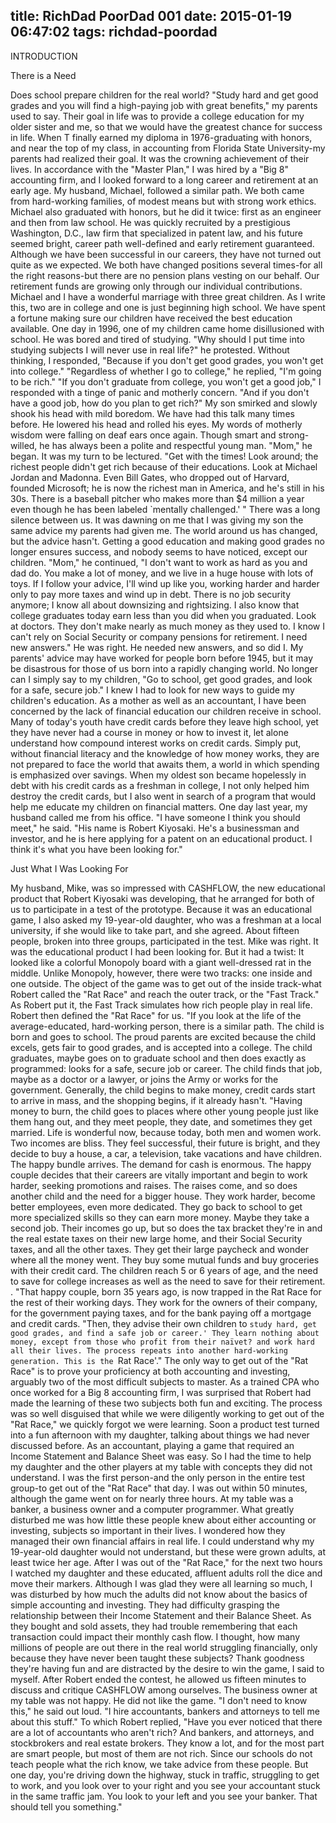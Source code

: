 title: RichDad PoorDad 001
date: 2015-01-19 06:47:02
tags: richdad-poordad
---

INTRODUCTION

There is a Need

Does school prepare children for the real world? "Study hard and get good grades and you will find a high-paying job with great benefits," my parents used to say. Their goal in life was to provide a college education for my older sister and me, so that we would have the greatest chance for success in life. When T finally earned my diploma in 1976-graduating with honors, and near the top of my class, in accounting from Florida State University-my parents had realized their goal. It was the crowning achievement of their lives. In accordance with the "Master Plan," I was hired by a "Big 8" accounting firm, and I looked forward to a long career and retirement at an early age.
My husband, Michael, followed a similar path. We both came from hard-working families, of modest means but with strong work ethics. Michael also graduated with honors, but he did it twice: first as an engineer and then from law school. He was quickly recruited by a prestigious Washington, D.C., law firm that specialized in patent law, and his future seemed bright, career path well-defined and early retirement guaranteed.
Although we have been successful in our careers, they have not turned out quite as we expected. We both have changed positions several times-for all the right reasons-but there are no pension plans vesting on our behalf. Our retirement funds are growing only through our individual contributions.
Michael and I have a wonderful marriage with three great children. As I write this, two are in college and one is just beginning high school. We have spent a fortune making sure our children have received the best education available.
One day in 1996, one of my children came home disillusioned with school. He was bored and tired of studying. "Why should I put time into studying subjects I will never use in real life?" he protested.
Without thinking, I responded, "Because if you don't get good grades, you won't get into college."
"Regardless of whether I go to college," he replied, "I'm going to be rich."
"If you don't graduate from college, you won't get a good job," I responded with a tinge of panic and motherly concern. "And if you don't have a good job, how do you plan to get rich?"
My son smirked and slowly shook his head with mild boredom. We have had this talk many times before. He lowered his head and rolled his eyes. My words of motherly wisdom were falling on deaf ears once again.
Though smart and strong-willed, he has always been a polite and respectful young man.
"Mom," he began. It was my turn to be lectured. "Get with the times! Look around; the richest people didn't get rich because of their educations. Look at Michael Jordan and Madonna. Even Bill Gates, who dropped out of Harvard, founded Microsoft; he is now the richest man in America, and he's still in his 30s. There is a baseball pitcher who makes more than $4 million a year even though he has been labeled `mentally challenged.' "
There was a long silence between us. It was dawning on me that I was giving my son the same advice my parents had given me. The world around us has changed, but the advice hasn't.
Getting a good education and making good grades no longer ensures success, and nobody seems to have noticed, except our children.
"Mom," he continued, "I don't want to work as hard as you and dad do. You make a lot of money, and we live in a huge house with lots of toys. If I follow your advice, I'll wind up like you, working harder and harder only to pay more taxes and wind up in debt. There is no job security anymore; I know all about downsizing and rightsizing. I also know that college graduates today earn less than you did when you graduated. Look at doctors. They don't make nearly as much money as they used to. I know I can't rely on Social Security or company pensions for retirement. I need new answers."
He was right. He needed new answers, and so did I. My parents' advice may have worked for people born before 1945, but it may be disastrous for those of us born into a rapidly changing world. No longer can I simply say to my children, "Go to school, get good grades, and look for a safe, secure job."
I knew I had to look for new ways to guide my children's education.
As a mother as well as an accountant, I have been concerned by the lack of financial education our children receive in school. Many of today's youth have credit cards before they leave high school, yet they have never had a course in money or how to invest it, let alone understand how compound interest works on credit cards. Simply put, without financial literacy and the knowledge of how money works, they are not prepared to face the world that awaits them, a world in which spending is emphasized over savings.
When my oldest son became hopelessly in debt with his credit cards as a freshman in college, I not only helped him destroy the credit cards, but I also went in search of a program that would help me educate my children on financial matters.
One day last year, my husband called me from his office. "I have someone I think you should meet," he said. "His name is Robert Kiyosaki. He's a businessman and investor, and he is here applying for a patent on an educational product. I think it's what you have been looking for."

Just What I Was Looking For

My husband, Mike, was so impressed with CASHFLOW, the new educational product that Robert Kiyosaki was developing, that he arranged for both of us to participate in a test of the prototype. Because it was an educational game, I also asked my 19-year-old daughter, who was a freshman at a local university, if she would like to take part, and she agreed.
About fifteen people, broken into three groups, participated in the test.
Mike was right. It was the educational product I had been looking for. But it had a twist: It looked like a colorful Monopoly board with a giant well-dressed rat in the middle. Unlike Monopoly, however, there were two tracks: one inside and one outside. The object of the game was to get out of the inside track-what Robert called the "Rat Race" and reach the outer track, or the "Fast Track." As Robert put it, the Fast Track simulates how rich people play in real life.
Robert then defined the "Rat Race" for us.
"If you look at the life of the average-educated, hard-working person, there is a similar path. The child is born and goes to school. The proud parents are excited because the child excels, gets fair to good grades, and is accepted into a college. The child graduates, maybe goes on to graduate school and then does exactly as programmed: looks for a safe, secure job or career. The child finds that job, maybe as a doctor or a lawyer, or joins the Army or works for the government. Generally, the child begins to make money, credit cards start to arrive in mass, and the shopping begins, if it already hasn't.
"Having money to burn, the child goes to places where other young people just like them hang out, and they meet people, they date, and sometimes they get married. Life is wonderful now, because today, both men and women work. Two incomes are bliss. They feel successful, their future is bright, and they decide to buy a house, a car, a television, take vacations and have children. The happy bundle arrives. The demand for cash is enormous. The happy couple decides that their careers are vitally important and begin to work harder, seeking promotions and raises. The raises come, and so does another child and the need for a bigger house. They work harder, become better employees, even more dedicated. They go back to school to get more specialized skills so they can earn more money. Maybe they take a second job. Their incomes go up, but so does the tax bracket they're in and the real estate taxes on their new large home, and their Social Security taxes, and all the other taxes. They get their large paycheck and wonder where all the money went. They buy some mutual funds and buy groceries with their credit card. The children reach 5 or 6 years of age, and the need to save for college increases as well as the need to save for their retirement. .
"That happy couple, born 35 years ago, is now trapped in the Rat Race for the rest of their working days. They work for the owners of their company, for the government paying taxes, and for the bank paying off a mortgage and credit cards.
"Then, they advise their own children to `study hard, get good grades, and find a safe job or career.' They learn nothing about money, except from those who profit from their naïvet? and work hard all their lives. The process repeats into another hard-working generation. This is the `Rat Race'."
The only way to get out of the "Rat Race" is to prove your proficiency at both accounting and investing, arguably two of the most difficult subjects to master. As a trained CPA who once worked for a Big 8 accounting firm, I was surprised that Robert had made the learning of these two subjects both fun and exciting. The process was so well disguised that while we were diligently working to get out of the "Rat Race," we quickly forgot we were learning.
Soon a product test turned into a fun afternoon with my daughter, talking about things we had never discussed before. As an accountant, playing a game that required an Income Statement and Balance Sheet was easy. So I had the time to help my daughter and the other players at my table with concepts they did not understand. I was the first person-and the only person in the entire test group-to get out of the "Rat Race" that day. I was out within 50 minutes, although the game went on for nearly three hours.
At my table was a banker, a business owner and a computer programmer. What greatly disturbed me was how little these people knew about either accounting or investing, subjects so important in their lives. I wondered how they managed their own financial affairs in real life. I could understand why my 19-year-old daughter would not understand, but these were grown adults, at least twice her age.
After I was out of the "Rat Race," for the next two hours I watched my daughter and these educated, affluent adults roll the dice and move their markers. Although I was glad they were all learning so much, I was disturbed by how much the adults did not know about the basics of simple accounting and investing. They had difficulty grasping the relationship between their Income Statement and their Balance Sheet. As they bought and sold assets, they had trouble remembering that each transaction could impact their monthly cash flow. I thought, how many millions of people are out there in the real world struggling financially, only because they have never been taught these subjects?
Thank goodness they're having fun and are distracted by the desire to win the game, I said to myself. After Robert ended the contest, he allowed us fifteen minutes to discuss and critique CASHFLOW among ourselves.
The business owner at my table was not happy. He did not like the game. "I don't need to know this," he said out loud. "I hire accountants, bankers and attorneys to tell me about this stuff."
To which Robert replied, "Have you ever noticed that there are a lot of accountants who aren't rich? And bankers, and attorneys, and stockbrokers and real estate brokers. They know a lot, and for the most part are smart people, but most of them are not rich. Since our schools do not teach people what the rich know, we take advice from these people. But one day, you're driving down the highway, stuck in traffic, struggling to get to work, and you look over to your right and you see your accountant stuck in the same traffic jam. You look to your left and you see your banker. That should tell you something."
